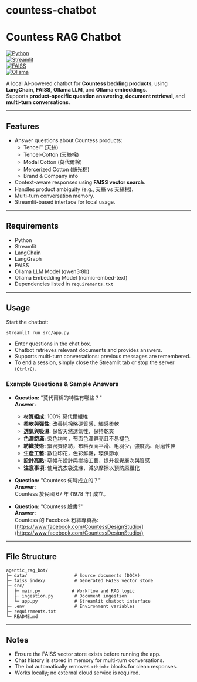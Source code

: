 # countess-chatbot

# Countess RAG Chatbot

[![Python](https://img.shields.io/badge/python+-blue.svg)](https://www.python.org/)  
[![Streamlit](https://img.shields.io/badge/streamlit-orange.svg)](https://streamlit.io/)  
[![FAISS](https://img.shields.io/badge/faiss-lightgrey.svg)](https://github.com/facebookresearch/faiss)  
[![Ollama](https://img.shields.io/badge/ollama-green.svg)](https://ollama.com/)


A local AI-powered chatbot for **Countess bedding products**, using **LangChain**, **FAISS**, **Ollama LLM**, and **Ollama embeddings**.  
Supports **product-specific question answering**, **document retrieval**, and **multi-turn conversations**.

---

## Features

- Answer questions about Countess products:
  - Tencel™ (天絲)
  - Tencel-Cotton (天絲棉)
  - Modal Cotton (莫代爾棉)
  - Mercerized Cotton (絲光棉)
  - Brand & Company info
- Context-aware responses using **FAISS vector search**.
- Handles product ambiguity (e.g., 天絲 vs 天絲棉).
- Multi-turn conversation memory.
- Streamlit-based interface for local usage.

---

## Requirements

- Python   
- Streamlit  
- LangChain  
- LangGraph  
- FAISS  
- Ollama LLM Model (qwen3:8b)
- Ollama Embedding Model (nomic-embed-text)
- Dependencies listed in `requirements.txt`

---

## Usage

Start the chatbot:

```bash
streamlit run src/app.py
```

* Enter questions in the chat box.
* Chatbot retrieves relevant documents and provides answers.
* Supports multi-turn conversations: previous messages are remembered.
* To end a session, simply close the Streamlit tab or stop the server (`Ctrl+C`).

### Example Questions & Sample Answers

* **Question:** "莫代爾棉的特性有哪些？"  
  **Answer:**  
  - **材質組成:** 100% 莫代爾纖維  
  - **柔軟與彈性:** 改善純棉略硬質感，觸感柔軟  
  - **透氣與吸濕:** 保留天然透氣性，保持乾爽  
  - **色澤飽滿:** 染色均勻，布面色澤鮮亮且不易褪色  
  - **紡織技術:** 緊密賽絡紡，布料表面平滑、毛羽少，強度高、耐磨性佳  
  - **生產工藝:** 數位印花，色彩鮮豔，環保節水  
  - **設計亮點:** 窄幅布設計與拼接工藝，提升視覺層次與質感  
  - **注意事項:** 使用洗衣袋洗滌，減少摩擦以預防原纖化

* **Question:** "Countess 何時成立的？"  
  **Answer:**  
  Countess 於民國 67 年 (1978 年) 成立。

* **Question:** "Countess 臉書?"  
  **Answer:**  
  Countess 的 Facebook 粉絲專頁為: [https://www.facebook.com/CountessDesignStudio/](https://www.facebook.com/CountessDesignStudio/)


---

## File Structure

```
agentic_rag_bot/
├─ data/                  # Source documents (DOCX)
├─ faiss_index/           # Generated FAISS vector store
├─ src/
│  ├─ main.py            # Workflow and RAG logic
│  ├─ ingestion.py        # Document ingestion
│  └─ app.py              # Streamlit chatbot interface
├─ .env                   # Environment variables
├─ requirements.txt
└─ README.md
```

---

## Notes

* Ensure the FAISS vector store exists before running the app.
* Chat history is stored in memory for multi-turn conversations.
* The bot automatically removes `<think>` blocks for clean responses.
* Works locally; no external cloud service is required.

```
